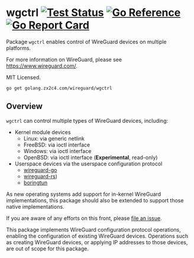 # wgctrl [![Test Status](https://github.com/WireGuard/wgctrl-go/workflows/Linux%20Test/badge.svg)](https://github.com/WireGuard/wgctrl-go/actions) [![Go Reference](https://pkg.go.dev/badge/golang.zx2c4.com/wireguard/wgctrl.svg)](https://pkg.go.dev/golang.zx2c4.com/wireguard/wgctrl) [![Go Report Card](https://goreportcard.com/badge/golang.zx2c4.com/wireguard/wgctrl)](https://goreportcard.com/report/golang.zx2c4.com/wireguard/wgctrl)


Package `wgctrl` enables control of WireGuard devices on multiple platforms.

For more information on WireGuard, please see <https://www.wireguard.com/>.

MIT Licensed.

```text
go get golang.zx2c4.com/wireguard/wgctrl
```

## Overview

`wgctrl` can control multiple types of WireGuard devices, including:

- Kernel module devices
  - Linux: via generic netlink
  - FreeBSD: via ioctl interface
  - Windows: via ioctl interface
  - OpenBSD: via ioctl interface (**Experimental**, read-only)
- Userspace devices via the userspace configuration protocol
  - [wireguard-go](https://git.zx2c4.com/wireguard-go)
  - [wireguard-rs](https://git.zx2c4.com/wireguard-rs))
  - [boringtun](https://github.com/cloudflare/boringtun)

As new operating systems add support for in-kernel WireGuard implementations,
this package should also be extended to support those native implementations.

If you are aware of any efforts on this front, please
[file an issue](https://github.com/WireGuard/wgctrl-go/issues/new).

This package implements WireGuard configuration protocol operations, enabling
the configuration of existing WireGuard devices. Operations such as creating
WireGuard devices, or applying IP addresses to those devices, are out of scope
for this package.
